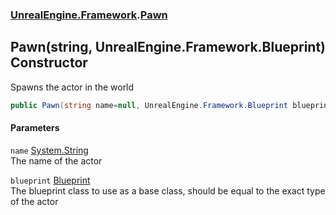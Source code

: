 ### [UnrealEngine.Framework](./UnrealEngine-Framework.md 'UnrealEngine.Framework').[Pawn](./UnrealEngine-Framework-Pawn.md 'UnrealEngine.Framework.Pawn')
## Pawn(string, UnrealEngine.Framework.Blueprint) Constructor
Spawns the actor in the world  
```csharp
public Pawn(string name=null, UnrealEngine.Framework.Blueprint blueprint=null);
```
#### Parameters
<a name='UnrealEngine-Framework-Pawn-Pawn(string_UnrealEngine-Framework-Blueprint)-name'></a>
`name` [System.String](https://docs.microsoft.com/en-us/dotnet/api/System.String 'System.String')  
The name of the actor  
  
<a name='UnrealEngine-Framework-Pawn-Pawn(string_UnrealEngine-Framework-Blueprint)-blueprint'></a>
`blueprint` [Blueprint](./UnrealEngine-Framework-Blueprint.md 'UnrealEngine.Framework.Blueprint')  
The blueprint class to use as a base class, should be equal to the exact type of the actor  
  
